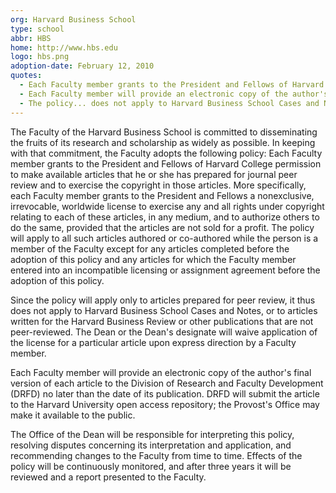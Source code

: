 ```yaml
---
org: Harvard Business School
type: school
abbr: HBS
home: http://www.hbs.edu
logo: hbs.png
adoption-date: February 12, 2010
quotes:
  - Each Faculty member grants to the President and Fellows of Harvard College permission to make available articles that he or she has prepared for journal peer review and to exercise the copyright in those articles.
  - Each Faculty member will provide an electronic copy of the author's final version of each article to the Division of Research and Faculty Development (DRFD) no later than the date of its publication.
  - The policy... does not apply to Harvard Business School Cases and Notes, or to articles written for the Harvard Business Review or other publications that are not peer-reviewed.
---
```


The Faculty of the Harvard Business School is committed to disseminating the fruits of its research and scholarship as widely as possible. In keeping with that commitment, the Faculty adopts the following policy: Each Faculty member grants to the President and Fellows of Harvard College permission to make available articles that he or she has prepared for journal peer review and to exercise the copyright in those articles. More specifically, each Faculty member grants to the President and Fellows a nonexclusive, irrevocable, worldwide license to exercise any and all rights under copyright relating to each of these articles, in any medium, and to authorize others to do the same, provided that the articles are not sold for a profit. The policy will apply to all such articles authored or co-authored while the person is a member of the Faculty except for any articles completed before the adoption of this policy and any articles for which the Faculty member entered into an incompatible licensing or assignment agreement before the adoption of this policy.

Since the policy will apply only to articles prepared for peer review, it thus does not apply to Harvard Business School Cases and Notes, or to articles written for the Harvard Business Review or other publications that are not peer-reviewed. The Dean or the Dean's designate will waive application of the license for a particular article upon express direction by a Faculty member.

Each Faculty member will provide an electronic copy of the author's final version of each article to the Division of Research and Faculty Development (DRFD) no later than the date of its publication. DRFD will submit the article to the Harvard University open access repository; the Provost's Office may make it available to the public.

The Office of the Dean will be responsible for interpreting this policy, resolving disputes concerning its interpretation and application, and recommending changes to the Faculty from time to time. Effects of the policy will be continuously monitored, and after three years it will be reviewed and a report presented to the Faculty.
